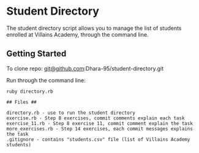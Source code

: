 # Student Directory #

The student directory script allows you to manage the list of students enrolled
at Villains Academy, through the command line.

## Getting Started ##

To clone repo: git@github.com:Dhara-95/student-directory.git

Run through the command line:
```shell
ruby directory.rb

## Files ##

directory.rb - use to run the student directory
exercise.rb - Step 8 exercises, commit comments explain each task
exercise_11.rb - Step 8 exercise 11, commit comment explain the task
more_exercises.rb - Step 14 exercises, each commit messages explains the task
.gitignore - contains "students.csv" file (list of Villains Academy students)
